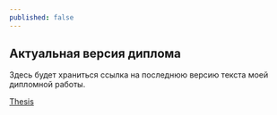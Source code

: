 ```yaml
---
published: false
---
```

## Актуальная версия диплома

Здесь будет храниться ссылка на последнюю версию текста моей дипломной работы.

[Thesis](https://www.overleaf.com/read/jngkqyjczddw)
